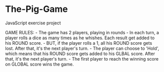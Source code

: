 # The-Pig-Game
JavaScript exercise project
<p>GAME RULES:
- The game has 2 players, playing in rounds
- In each turn, a player rolls a dice as many times as he whishes. Each result get added to his ROUND score.
- BUT, if the player rolls a 1, all his ROUND score gets lost. After that, it's the next player's turn.
- The player can choose to 'Hold', which means that his ROUND score gets added to his GLBAL score. After that, it's the next player's turn.
- The first player to reach the winning score on GLOBAL score wins the game.</p>
